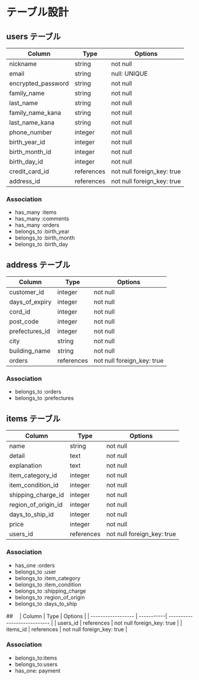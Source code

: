 # テーブル設計

## users テーブル
| Column             | Type       | Options                      |
| ------------------ | -----------| ---------------------------- |
| nickname           | string     | not null                     |
| email              | string     | null: UNIQUE                 |
| encrypted_password | string     | not null                     |
| family_name        | string     | not null                     |
| last_name          | string     | not null                     |
| family_name_kana   | string     | not null                     |
| last_name_kana     | string     | not null                     |
| phone_number       | integer    | not null                     |
| birth_year_id      | integer    | not null                     |
| birth_month_id     | integer    | not null                     |
| birth_day_id       | integer    | not null                     |
| credit_card_id     | references | not null foreign_key: true   |
| address_id         | references | not null foreign_key: true   |
### Association
- has_many :items
- has_many :comments
- has_many :orders
- belongs_to :birth_year
- belongs_to :birth_month
- belongs_to :birth_day

## address  テーブル
| Column             | Type       | Options                      |
| ------------------ | -----------| ---------------------------- |
| customer_id        | integer    | not null                     |
| days_of_expiry     | integer    | not null                     |
| cord_id            | integer    | not null                     |
| post_code          | integer    | not null                     |
| prefectures_id     | integer    | not null                     |
| city               | string     | not null                     |
| building_name      | string     | not null                     |
| orders             | references | not null foreign_key: true   |
### Association
- belongs_to :orders
- belongs_to :prefectures



## items テーブル
| Column               | Type       | Options                      |
| ------------------   | -----------| ---------------------------- |
| name                 | string     | not null                     |
| detail               | text       | not null                |
| explanation          | text       | not null                     |
| item_category_id     | integer    | not null                     |
| item_condition_id    | integer    | not null                     |
| shipping_charge_id   | integer    | not null                     |
| region_of_origin_id  | integer    | not null                     |
| days_to_ship_id      | integer    | not null                     |
| price                | integer    | not null                     |
| users_id             | references | not null foreign_key: true   |
### Association
- has_one  :orders
- belongs_to :user
- belongs_to :item_category
- belongs_to :item_condition
- belongs_to :shipping_charge
- belongs_to :region_of_origin
- belongs_to :days_to_ship


##　 
| Column             | Type       | Options                      |
| ------------------ | -----------| ---------------------------- |
| users_id           | references | not null foreign_key: true   |
| items_id           | references | not null foreign_key: true   |
### Association
- belongs_to:items
- belongs_to:users
- has_one: payment